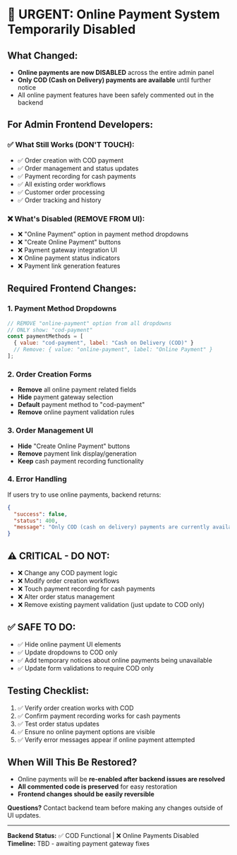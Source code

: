# 🚨 **URGENT: Online Payment System Temporarily Disabled**

## **What Changed:**
- **Online payments are now DISABLED** across the entire admin panel
- **Only COD (Cash on Delivery) payments are available** until further notice
- All online payment features have been safely commented out in the backend

## **For Admin Frontend Developers:**

### ✅ **What Still Works (DON'T TOUCH):**
- ✅ Order creation with COD payment
- ✅ Order management and status updates  
- ✅ Payment recording for cash payments
- ✅ All existing order workflows
- ✅ Customer order processing
- ✅ Order tracking and history

### ❌ **What's Disabled (REMOVE FROM UI):**
- ❌ "Online Payment" option in payment method dropdowns
- ❌ "Create Online Payment" buttons
- ❌ Payment gateway integration UI
- ❌ Online payment status indicators
- ❌ Payment link generation features

## **Required Frontend Changes:**

### 1. **Payment Method Dropdowns**
```javascript
// REMOVE "online-payment" option from all dropdowns
// ONLY show: "cod-payment"
const paymentMethods = [
  { value: "cod-payment", label: "Cash on Delivery (COD)" }
  // Remove: { value: "online-payment", label: "Online Payment" }
];
```

### 2. **Order Creation Forms**
- **Remove** all online payment related fields
- **Hide** payment gateway selection
- **Default** payment method to "cod-payment"
- **Remove** online payment validation rules

### 3. **Order Management UI**
- **Hide** "Create Online Payment" buttons
- **Remove** payment link display/generation
- **Keep** cash payment recording functionality

### 4. **Error Handling**
If users try to use online payments, backend returns:
```json
{
  "success": false,
  "status": 400,
  "message": "Only COD (cash on delivery) payments are currently available. Online payments are temporarily disabled."
}
```

## **⚠️ CRITICAL - DO NOT:**
- ❌ Change any COD payment logic
- ❌ Modify order creation workflows
- ❌ Touch payment recording for cash payments
- ❌ Alter order status management
- ❌ Remove existing payment validation (just update to COD only)

## **✅ SAFE TO DO:**
- ✅ Hide online payment UI elements
- ✅ Update dropdowns to COD only
- ✅ Add temporary notices about online payments being unavailable
- ✅ Update form validations to require COD only

## **Testing Checklist:**
1. ✅ Verify order creation works with COD
2. ✅ Confirm payment recording works for cash payments
3. ✅ Test order status updates
4. ✅ Ensure no online payment options are visible
5. ✅ Verify error messages appear if online payment attempted

## **When Will This Be Restored?**
- Online payments will be **re-enabled after backend issues are resolved**
- **All commented code is preserved** for easy restoration
- **Frontend changes should be easily reversible**

**Questions?** Contact backend team before making any changes outside of UI updates.

---
**Backend Status:** ✅ COD Functional | ❌ Online Payments Disabled  
**Timeline:** TBD - awaiting payment gateway fixes
